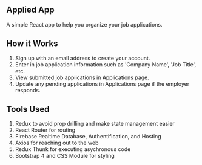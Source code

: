 

## Applied App

A simple React app to help you organize your job applications.

## How it Works

1. Sign up with an email address to create your account. 
2. Enter in job application information such as 'Company Name', 'Job Title', etc.
3. View submitted job applications in Applications page.
4. Update any pending applications in Applications page if the employer responds.


## Tools Used

1. Redux to avoid prop drilling and make state management easier
2. React Router for routing
3. Firebase Realtime Database, Authentification, and Hosting
4. Axios for reaching out to the web
5. Redux Thunk for executing asychronous code
6. Bootstrap 4 and CSS Module for styling
